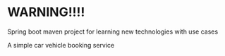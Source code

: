 
# WARNING!!!!

Spring boot maven project for learning new technologies with use cases


A simple car vehicle booking service
